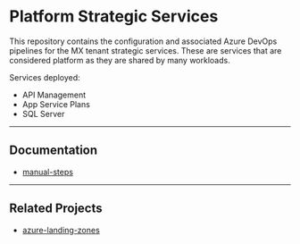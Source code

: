 # Platform Strategic Services

This repository contains the configuration and associated Azure DevOps pipelines for the MX tenant strategic services. These are services that are considered platform as they are shared by many workloads.

Services deployed:

* API Management
* App Service Plans
* SQL Server

---

## Documentation

* [manual-steps](/docs/manual-steps.md)

---

## Related Projects

* [azure-landing-zones](https://github.com/frasermolyneux/azure-landing-zones)
